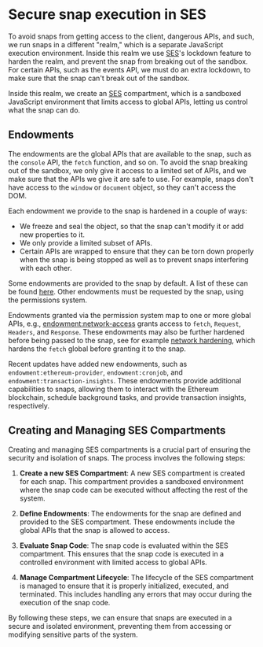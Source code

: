 # Secure snap execution in SES

To avoid snaps from getting access to the client, dangerous APIs, and such,
we run snaps in a different "realm," which is a separate JavaScript execution
environment. Inside this realm we use [SES]'s lockdown feature to harden the
realm, and prevent the snap from breaking out of the sandbox. For certain APIs,
such as the events API, we must do an extra lockdown, to make sure that the
snap can't break out of the sandbox.

Inside this realm, we create an [SES] compartment, which is a sandboxed
JavaScript environment that limits access to global APIs, letting us control
what the snap can do.

## Endowments

The endowments are the global APIs that are available to the snap, such as the
`console` API, the `fetch` function, and so on. To avoid the snap
breaking out of the sandbox, we only give it access to a limited set of APIs,
and we make sure that the APIs we give it are safe to use. For example, snaps
don't have access to the `window` or `document` object, so they can't access the
DOM.

Each endowment we provide to the snap is hardened in a couple of ways:

- We freeze and seal the object, so that the snap can't modify it or add new
  properties to it.
- We only provide a limited subset of APIs.
- Certain APIs are wrapped to ensure that they can be torn down properly
  when the snap is being stopped as well as to prevent snaps interfering with
  each other.

Some endowments are provided to the snap by default. A list of these can be
found [here](../../packages/snaps-utils/src/default-endowments.ts). Other
endowments must be requested by the snap, using the permissions system.

Endowments granted via the permission system map to one or more global APIs,
e.g., [endowment:network-access] grants access to `fetch`, `Request`, `Headers`,
and `Response`. These endowments may also be further hardened before being
passed to the snap, see for example [network hardening], which hardens the
`fetch` global before granting it to the snap.

Recent updates have added new endowments, such as `endowment:ethereum-provider`, 
`endowment:cronjob`, and `endowment:transaction-insights`. These endowments 
provide additional capabilities to snaps, allowing them to interact with the 
Ethereum blockchain, schedule background tasks, and provide transaction insights, 
respectively.

## Creating and Managing SES Compartments

Creating and managing SES compartments is a crucial part of ensuring the security 
and isolation of snaps. The process involves the following steps:

1. **Create a new SES Compartment**: A new SES compartment is created for each snap. 
   This compartment provides a sandboxed environment where the snap code can be executed 
   without affecting the rest of the system.

2. **Define Endowments**: The endowments for the snap are defined and provided to the 
   SES compartment. These endowments include the global APIs that the snap is allowed 
   to access.

3. **Evaluate Snap Code**: The snap code is evaluated within the SES compartment. This 
   ensures that the snap code is executed in a controlled environment with limited access 
   to global APIs.

4. **Manage Compartment Lifecycle**: The lifecycle of the SES compartment is managed to 
   ensure that it is properly initialized, executed, and terminated. This includes 
   handling any errors that may occur during the execution of the snap code.

By following these steps, we can ensure that snaps are executed in a secure and isolated 
environment, preventing them from accessing or modifying sensitive parts of the system.

<!--

## Hardening of the `snap` and `ethereum` globals

...

-->

[endowment:network-access]: ../../packages/snaps-controllers/src/snaps/endowments/network-access.ts
[network hardening]: ../../packages/snaps-execution-environments/src/common/endowments/network.ts
[ses]: https://github.com/endojs/endo/tree/master/packages/ses
